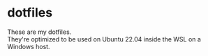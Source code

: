 # dotfiles

These are my dotfiles.  
They're optimized to be used on Ubuntu 22.04 inside the WSL on a Windows host.
